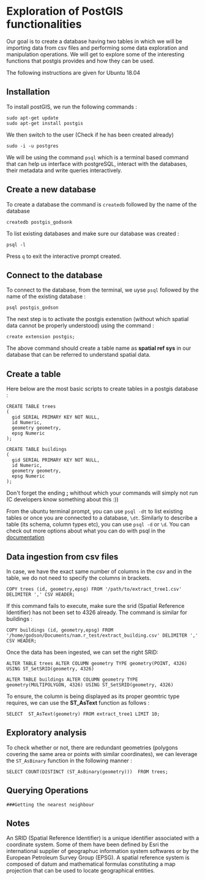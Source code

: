 # Exploration of PostGIS functionalities

Our goal is to create a database having two tables in which we will be importing data from csv files and performing some data exploration and manipulation operations.
We will get to explore some of the interesting functions that postgis provides and how they can be used.

The following instructions are given for Ubuntu 18.04

## Installation

To install postGIS, we run the following commands :

```
sudo apt-get update
sudo apt-get install postgis
```
We then switch to the user (Check if he has been created already)

```
sudo -i -u postgres
```

We will be using the command `psql` which is a terminal based command that can help us interface with postgreSQL, interact with the databases, their metadata and write queries interactively.

## Create a new database

To create a database the command is `createdb` followed by the name of the database

```
createdb postgis_godsonk
```

To list existing databases and make sure our database was created :
```
psql -l
```
Press `q` to exit the interactive prompt created.

## Connect to the database

To connect to the database, from the terminal, we uyse `psql` followed by the name of the existing database :

```
psql postgis_godson
```

The next step is to activate the postgis extenstion (without which spatial data cannot be properly understood) using the command :

```
create extension postgis;
```
The above command should create a table name as **spatial ref sys** in our database that can be referred to understand spatial data.

## Create a table

Here below are the most basic scripts to create tables in a postgis database :

```
CREATE TABLE trees
(
  gid SERIAL PRIMARY KEY NOT NULL,  
  id Numeric,
  geometry geometry,
  epsg Numeric
);
```

```
CREATE TABLE buildings
(
  gid SERIAL PRIMARY KEY NOT NULL,  
  id Numeric,
  geometry geometry,
  epsg Numeric
);
```

Don't forget the ending **;** whithout which your commands will simply not run (C developers know something about this :))

From the ubuntu terminal prompt, you can use `psql -dt` to list existing tables or once you are connected to a database, `\dt`. 
Similarly to describe a table (its schema, column types etc), you can use `psql -d` or `\d`. You can check out more options about what you can do with psql in the [documentation](https://www.postgresql.org/docs/9.3/app-psql.html)



## Data ingestion from csv files

In case, we have the exact same number of columns in the csv and in the table, we do not need to specify the columns in brackets. 

```
COPY trees (id, geometry,epsg) FROM '/path/to/extract_tree1.csv' DELIMITER ',' CSV HEADER;
```
If this command fails to execute, make sure the srid (Spatial Reference Identifier) has not been set to 4326 already.
The command is similar for buildings :
```
COPY buildings (id, geometry,epsg) FROM '/home/godson/Documents/nam.r_test/extract_building.csv' DELIMITER ',' CSV HEADER;
```
Once the data has been ingested, we can set the right SRID:

```
ALTER TABLE trees ALTER COLUMN geometry TYPE geometry(POINT, 4326) USING ST_SetSRID(geometry, 4326)
```

```
ALTER TABLE buildings ALTER COLUMN geometry TYPE geometry(MULTIPOLYGON, 4326) USING ST_SetSRID(geometry, 4326)
```

To ensure, the column is being displayed as its proper geomtric type requires, we can use the **ST_AsText** function as follows :

```
SELECT  ST_AsText(geometry) FROM extract_tree1 LIMIT 10;
```
## Exploratory analysis

To check whether or not, there are redundant geometries (polygons covering the same area or points with similar coordinates), we can leverage the `ST_AsBinary` function in the following manner :

`SELECT COUNT(DISTINCT (ST_AsBinary(geometry)))  FROM trees;`


## Querying Operations
	###Getting the nearest neighbour


## Notes

An SRID (Spatial Reference Identifier) is a unique identifier associated with a coordinate system. Some of them have been defined by Esri the international supplier of geographuc information system softwares or by the European Petroleum Survey Group (EPSG). A spatial reference system is composed of datum and mathematical formulas constituting a map projection that can be used to locate geographical entities.